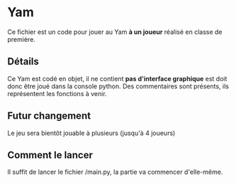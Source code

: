 # Yam

Ce fichier est un code pour jouer au Yam **à un joueur** réalisé en classe de première.

## Détails

Ce Yam est codé en objet, il ne contient **pas d'interface graphique** est doit donc être joué dans la console python. Des commentaires sont présents, ils représentent les fonctions à venir. 

## Futur changement

Le jeu sera bientôt jouable à plusieurs (jusqu'à 4 joueurs)

## Comment le lancer

Il suffit de lancer le fichier /main.py, la partie va commencer d'elle-même.
